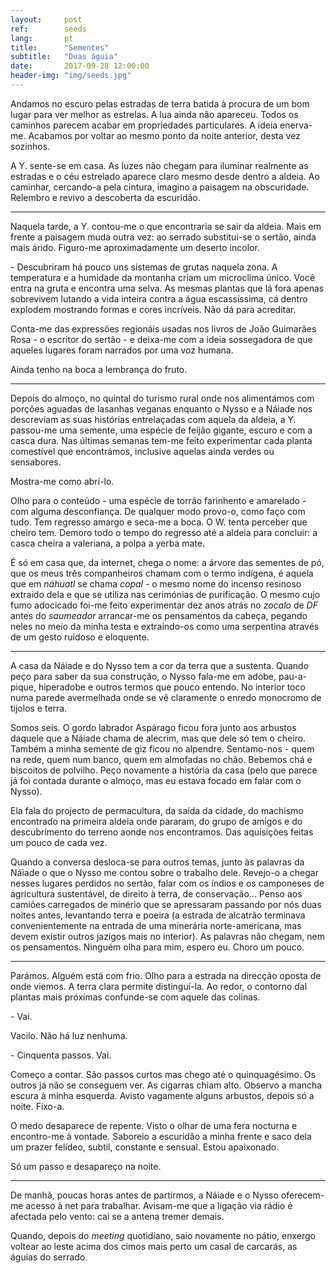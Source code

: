 ```yaml
---
layout:     post
ref:		seeds
lang: 		pt
title:      "Sementes"
subtitle:   "Duas águia"
date:       2017-09-28 12:00:00
header-img: "img/seeds.jpg"
---
```


Andamos no escuro pelas estradas de terra batida à procura de um bom lugar para ver melhor as estrelas. A lua ainda não apareceu. Todos os caminhos parecem acabar em propriedades particulares. A ideia enerva-me. Acabamos por voltar ao mesmo ponto da noite anterior, desta vez sozinhos.

A Y. sente-se em casa. As luzes não chegam para iluminar realmente as estradas e o céu estrelado aparece claro mesmo desde dentro a aldeia. Ao caminhar, cercando-a pela cintura, imagino a paisagem na obscuridade. Relembro e revivo a descoberta da escuridão.

---

Naquela tarde, a Y. contou-me o que encontraria se sair da aldeia. Mais em frente a paisagem muda outra vez: ao serrado substitui-se o sertão, ainda mais árido. Figuro-me aproximadamente um deserto incolor.

\- Descubriram há pouco uns sistemas de grutas naquela zona. A temperatura e a humidade da montanha criam um microclima único. Você entra na gruta e encontra uma selva. As mesmas plantas que lá fora apenas sobrevivem lutando a vida inteira contra a água escassíssima, cá dentro explodem mostrando formas e cores incríveis. Não dá para acreditar.

Conta-me das expressões regionáis usadas nos livros de João Guimarães Rosa - o escritor do sertão - e deixa-me com a ideia sossegadora de que aqueles lugares foram narrados por uma voz humana.

Ainda tenho na boca a lembrança do fruto. 

---

Depois do almoço, no quintal do turismo rural onde nos alimentámos com porções aguadas de lasanhas veganas enquanto o Nysso e a Náiade nos descreviam as suas histórias entrelaçadas com aquela da aldeia, a Y. passou-me uma semente, uma espécie de feijão gigante, escuro e com a casca dura. Nas últimas semanas tem-me feito experimentar cada planta comestível que encontrámos, inclusive aquelas ainda verdes ou sensabores.

Mostra-me como abrí-lo.

Olho para o conteúdo - uma espécie de torrão farinhento e amarelado - com alguma desconfiança. De qualquer modo provo-o, como faço com tudo. Tem regresso amargo e seca-me a boca. O W. tenta perceber que cheiro tem. Demoro todo o tempo do regresso até a aldeia para concluir: a casca cheira a valeriana, a polpa a yerba mate.

É só em casa que, da internet, chega o nome: a árvore das sementes de pó, que os meus três companheiros chamam com o termo indígena, é aquela que em *náhuatl* se chama *copal* - o mesmo nome do incenso resinoso extraido dela e que se utiliza nas cerimónias de purificação. O mesmo cujo fumo adocicado foi-me feito experimentar dez anos atrás no *zocalo* de *DF* antes do *saumeador* arrancar-me os pensamentos da cabeça, pegando neles no meio da minha testa e extraindo-os como uma serpentina através de um gesto ruidoso e eloquente.

---

A casa da Náiade e do Nysso tem a cor da terra que a sustenta. Quando peço para saber da sua construção, o Nysso fala-me em adobe, pau-a-pique, hiperadobe e outros termos que pouco entendo. No interior toco numa parede avermelhada onde se vê claramente o enredo monocromo de tijolos e terra.

Somos seis. O gordo labrador Aspárago ficou fora junto aos arbustos daquele que a Náiade chama de alecrim, mas que dele só tem o cheiro. Também a minha semente de giz ficou no alpendre. Sentamo-nos - quem na rede, quem num banco, quem em almofadas no chão. Bebemos chá e biscoitos de polvilho. Peço novamente a história da casa (pelo que parece já foi contada durante o almoço, mas eu estava focado em falar com o Nysso).

Ela fala do projecto de permacultura, da saída da cidade, do machismo encontrado na primeira aldeia onde pararam, do grupo de amigos e do descubrimento do terreno aonde nos encontramos. Das aquisições feitas um pouco de cada vez.

Quando a conversa desloca-se para outros temas, junto às palavras da Náiade o que o Nysso me contou sobre o trabalho dele. Revejo-o a chegar nesses lugares perdidos no sertão, falar com os índios e os camponeses de agricultura sustentável, de direito à terra, de conservação... Penso aos camiões carregados de minério que se apressaram passando por nós duas noites antes, levantando terra e poeira (a estrada de alcatrão terminava convenientemente na entrada de uma minerária norte-americana, mas devem existir outros jazigos mais no interior). As palavras não chegam, nem os pensamentos. Ninguém olha para mim, espero eu. Choro um pouco.

---

Parámos. Alguém está com frio. Olho para a estrada na direcção oposta de onde viemos. A terra clara permite distinguí-la. Ao redor, o contorno dal plantas mais próximas confunde-se com aquele das colinas.

\- Vai.

Vacilo. Não há luz nenhuma.

\- Cinquenta passos. Vai.

Começo a contar. São passos curtos mas chego até o quinquagésimo. Os outros já não se conseguem ver. As cigarras chiam alto. Observo a mancha escura à minha esquerda. Avisto vagamente alguns arbustos, depois só a noite. Fixo-a.

O medo desaparece de repente. Visto o olhar de uma fera nocturna e encontro-me à vontade. Saboreio a escuridão a minha frente e saco dela um prazer felídeo, subtil, constante e sensual. Estou apaixonado. 

Só um passo e desapareço na noite.

---

De manhã, poucas horas antes de partirmos, a Náiade e o Nysso oferecem-me acesso à net para trabalhar. Avisam-me que a ligação via rádio é afectada pelo vento: cai se a antena tremer demais.

Quando, depois do *meeting* quotidiano, saio novamente no pátio, enxergo voltear ao leste acima dos cimos mais perto um casal de carcarás, as águias do serrado.


[^alecrim]: Rosmarino